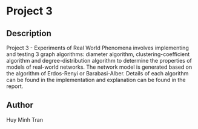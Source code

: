 # Project 3  
## Description
Project 3 - Experiments of Real World Phenomena involves implementing and testing 3 graph algorithms: diameter algorithm, clustering-coefficient algorithm and degree-distribution algorithm to determine the properties of models of real-world networks. The network model is generated based on the algorithm of Erdos-Renyi or Barabasi-Alber. Details of each algorithm can be found in the implementation and explanation can be found in the report.  
## Author
Huy Minh Tran
